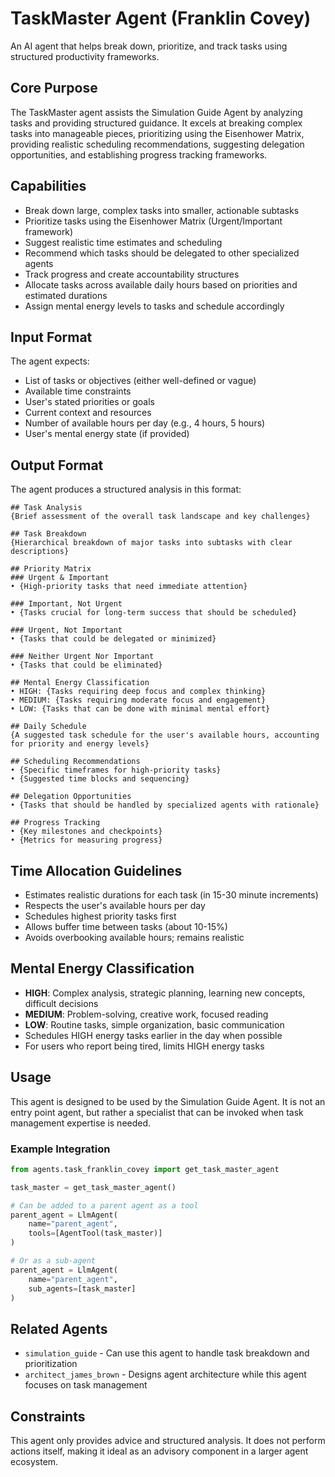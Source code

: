 # TaskMaster Agent (Franklin Covey)

An AI agent that helps break down, prioritize, and track tasks using structured productivity frameworks.

## Core Purpose

The TaskMaster agent assists the Simulation Guide Agent by analyzing tasks and providing structured guidance. It excels at breaking complex tasks into manageable pieces, prioritizing using the Eisenhower Matrix, providing realistic scheduling recommendations, suggesting delegation opportunities, and establishing progress tracking frameworks.

## Capabilities

- Break down large, complex tasks into smaller, actionable subtasks
- Prioritize tasks using the Eisenhower Matrix (Urgent/Important framework)
- Suggest realistic time estimates and scheduling
- Recommend which tasks should be delegated to other specialized agents
- Track progress and create accountability structures
- Allocate tasks across available daily hours based on priorities and estimated durations
- Assign mental energy levels to tasks and schedule accordingly

## Input Format

The agent expects:

- List of tasks or objectives (either well-defined or vague)
- Available time constraints
- User's stated priorities or goals
- Current context and resources
- Number of available hours per day (e.g., 4 hours, 5 hours)
- User's mental energy state (if provided)

## Output Format

The agent produces a structured analysis in this format:

```
## Task Analysis
{Brief assessment of the overall task landscape and key challenges}

## Task Breakdown
{Hierarchical breakdown of major tasks into subtasks with clear descriptions}

## Priority Matrix
### Urgent & Important
• {High-priority tasks that need immediate attention}

### Important, Not Urgent
• {Tasks crucial for long-term success that should be scheduled}

### Urgent, Not Important
• {Tasks that could be delegated or minimized}

### Neither Urgent Nor Important
• {Tasks that could be eliminated}

## Mental Energy Classification
• HIGH: {Tasks requiring deep focus and complex thinking}
• MEDIUM: {Tasks requiring moderate focus and engagement}
• LOW: {Tasks that can be done with minimal mental effort}

## Daily Schedule
{A suggested task schedule for the user's available hours, accounting for priority and energy levels}

## Scheduling Recommendations
• {Specific timeframes for high-priority tasks}
• {Suggested time blocks and sequencing}

## Delegation Opportunities
• {Tasks that should be handled by specialized agents with rationale}

## Progress Tracking
• {Key milestones and checkpoints}
• {Metrics for measuring progress}
```

## Time Allocation Guidelines

- Estimates realistic durations for each task (in 15-30 minute increments)
- Respects the user's available hours per day
- Schedules highest priority tasks first
- Allows buffer time between tasks (about 10-15%)
- Avoids overbooking available hours; remains realistic

## Mental Energy Classification

- **HIGH**: Complex analysis, strategic planning, learning new concepts, difficult decisions
- **MEDIUM**: Problem-solving, creative work, focused reading
- **LOW**: Routine tasks, simple organization, basic communication
- Schedules HIGH energy tasks earlier in the day when possible
- For users who report being tired, limits HIGH energy tasks

## Usage

This agent is designed to be used by the Simulation Guide Agent. It is not an entry point agent, but rather a specialist that can be invoked when task management expertise is needed.

### Example Integration

```python
from agents.task_franklin_covey import get_task_master_agent

task_master = get_task_master_agent()

# Can be added to a parent agent as a tool
parent_agent = LlmAgent(
    name="parent_agent",
    tools=[AgentTool(task_master)]
)

# Or as a sub-agent
parent_agent = LlmAgent(
    name="parent_agent",
    sub_agents=[task_master]
)
```

## Related Agents

- `simulation_guide` - Can use this agent to handle task breakdown and prioritization
- `architect_james_brown` - Designs agent architecture while this agent focuses on task management

## Constraints

This agent only provides advice and structured analysis. It does not perform actions itself, making it ideal as an advisory component in a larger agent ecosystem.
